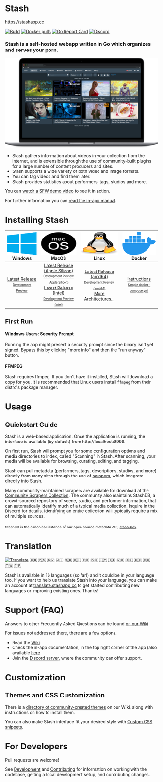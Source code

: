 # Stash
https://stashapp.cc

[![Build](https://github.com/stashapp/stash/actions/workflows/build.yml/badge.svg?branch=develop&event=push)](https://github.com/stashapp/stash/actions/workflows/build.yml)
[![Docker pulls](https://img.shields.io/docker/pulls/stashapp/stash.svg)](https://hub.docker.com/r/stashapp/stash 'DockerHub')
[![Go Report Card](https://goreportcard.com/badge/github.com/stashapp/stash)](https://goreportcard.com/report/github.com/stashapp/stash)
[![Discord](https://img.shields.io/discord/559159668438728723.svg?logo=discord)](https://discord.gg/2TsNFKt)

### **Stash is a self-hosted webapp written in Go which organizes and serves your porn.**
![demo image](docs/readme_assets/demo_image.png)

* Stash gathers information about videos in your collection from the internet, and is extensible through the use of community-built plugins for a large number of content producers and sites.
* Stash supports a wide variety of both video and image formats.
* You can tag videos and find them later.
* Stash provides statistics about performers, tags, studios and more.

You can [watch a SFW demo video](https://vimeo.com/545323354) to see it in action.

For further information you can [read the in-app manual](ui/v2.5/src/docs/en).

# Installing Stash

<img src="docs/readme_assets/windows_logo.svg" width="100%" height="75"> Windows | <img src="docs/readme_assets/mac_logo.svg" width="100%" height="75"> MacOS| <img src="docs/readme_assets/linux_logo.svg" width="100%" height="75"> Linux | <img src="docs/readme_assets/docker_logo.svg" width="100%" height="75"> Docker
:---:|:---:|:---:|:---:
[Latest Release](https://github.com/stashapp/stash/releases/latest/download/stash-win.exe) <br /> <sup><sub>[Development Preview](https://github.com/stashapp/stash/releases/download/latest_develop/stash-win.exe)</sub></sup> | [Latest Release (Apple Silicon)](https://github.com/stashapp/stash/releases/latest/download/stash-macos-applesilicon) <br /> <sup><sub>[Development Preview (Apple Silicon)](https://github.com/stashapp/stash/releases/download/latest_develop/stash-macos-applesilicon)</sub></sup> <br />[Latest Release (Intel)](https://github.com/stashapp/stash/releases/latest/download/stash-macos-intel) <br /> <sup><sub>[Development Preview (Intel)](https://github.com/stashapp/stash/releases/download/latest_develop/stash-macos-intel)</sub></sup> | [Latest Release (amd64)](https://github.com/stashapp/stash/releases/latest/download/stash-linux) <br /> <sup><sub>[Development Preview (amd64)](https://github.com/stashapp/stash/releases/download/latest_develop/stash-linux)</sub></sup> <br /> [More Architectures...](https://github.com/stashapp/stash/releases/latest) | [Instructions](docker/production/README.md) <br /> <sup><sub> [Sample docker-compose.yml](docker/production/docker-compose.yml)</sub></sup>

## First Run
#### Windows Users: Security Prompt
Running the app might present a security prompt since the binary isn't yet signed.  Bypass this by clicking "more info" and then the "run anyway" button.
#### FFMPEG
Stash requires ffmpeg. If you don't have it installed, Stash will download a copy for you. It is recommended that Linux users install `ffmpeg` from their distro's package manager.

# Usage

## Quickstart Guide
Stash is a web-based application. Once the application is running, the interface is available (by default) from http://localhost:9999.

On first run, Stash will prompt you for some configuration options and media directories to index, called "Scanning" in Stash. After scanning, your media will be available for browsing, curating, editing, and tagging.

Stash can pull metadata (performers, tags, descriptions, studios, and more) directly from many sites through the use of [scrapers](https://github.com/stashapp/stash/tree/develop/ui/v2.5/src/docs/en/Scraping.md), which integrate directly into Stash.

Many community-maintained scrapers are available for download at the [Community Scrapers Collection](https://github.com/stashapp/CommunityScrapers). The community also maintains StashDB, a crowd-sourced repository of scene, studio, and performer information, that can automatically identify much of a typical media collection. Inquire in the Discord for details. Identifying an entire collection will typically require a mix of multiple sources. 

<sub>StashDB is the canonical instance of our open source metadata API, [stash-box](https://github.com/stashapp/stash-box).</sub>

# Translation
[![Translate](https://translate.stashapp.cc/widgets/stash/-/stash-desktop-client/svg-badge.svg)](https://translate.stashapp.cc/engage/stash/)
🇧🇷 🇨🇳 🇩🇰 🇳🇱 🇬🇧 🇫🇮 🇫🇷 🇩🇪 🇮🇹 🇯🇵 🇰🇷 🇵🇱 🇪🇸 🇸🇪 🇹🇼 🇹🇷

Stash is available in 16 languages (so far!) and it could be in your language too. If you want to help us translate Stash into your language, you can make an account at [translate.stashapp.cc](https://translate.stashapp.cc/projects/stash/stash-desktop-client/) to get started contributing new languages or improving existing ones. Thanks!

# Support (FAQ)

Answers to other Frequently Asked Questions can be found [on our Wiki](https://github.com/stashapp/stash/wiki/FAQ)

For issues not addressed there, there are a few options.

* Read the [Wiki](https://github.com/stashapp/stash/wiki)
* Check the in-app documentation, in the top right corner of the app (also available [here](https://github.com/stashapp/stash/tree/develop/ui/v2.5/src/docs/en)
* Join the [Discord server](https://discord.gg/2TsNFKt), where the community can offer support.

# Customization

## Themes and CSS Customization
There is a [directory of community-created themes](https://github.com/stashapp/stash/wiki/Themes) on our Wiki, along with instructions on how to install them.

You can also make Stash interface fit your desired style with [Custom CSS snippets](https://github.com/stashapp/stash/wiki/Custom-CSS-snippets).

# For Developers

Pull requests are welcome! 

See [Development](docs/DEVELOPMENT.md) and [Contributing](docs/CONTRIBUTING.md) for information on working with the codebase, getting a local development setup, and contributing changes.
